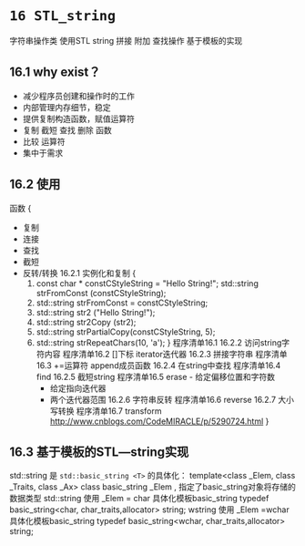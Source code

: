 `16 STL_string`
==

字符串操作类
使用STL string
拼接 附加 查找操作
基于模板的实现

16.1 why exist？
--
- 减少程序员创建和操作时的工作
- 内部管理内存细节，稳定
- 提供复制构造函数，赋值运算符
- 复制 截短 查找 删除 函数
- 比较 运算符
- 集中于需求

16.2 使用
--
函数
{
   - 复制
   - 连接
   - 查找
   - 截短
   - 反转/转换
  16.2.1 实例化和复制
  {
        1. const char * constCStyleString = "Hello String!";
           std::string strFromConst (constCStyleString);
        2. std::string strFromConst = constCStyleString;
        3. std::string str2 ("Hello String!");
        4. std::string str2Copy (str2);
        5. std::string strPartialCopy(constCStyleString, 5);
        5. std::string strRepeatChars(10, 'a');
  }
    程序清单16.1
  16.2.2 访问string字符内容
    程序清单16.2
        []下标 iterator迭代器
  16.2.3 拼接字符串
    程序清单16.3
        +=运算符 append成员函数
  16.2.4 在string中查找
    程序清单16.4
        find
  16.2.5 截短string
    程序清单16.5
       erase - 给定偏移位置和字符数
             - 给定指向迭代器
             - 两个迭代器范围
  16.2.6 字符串反转
    程序清单16.6
       reverse
  16.2.7 大小写转换
    程序清单16.7
       transform
           http://www.cnblogs.com/CodeMIRACLE/p/5290724.html
} 

16.3 基于模板的STL—string实现
--
std::string 是 `std::basic_string <T>` 的具体化：
    template<class _Elem,
             class _Traits,
             class _Ax>
             class basic_string
    _Elem , 指定了basic_string对象将存储的数据类型
    std::string 使用 _Elem = char 具体化模板basic_string
           typedef basic_string<char, char_traits<char>,allocator<char>>
                   string;
        wstring 使用 _Elem =wchar 具体化模板basic_string
           typedef basic_string<wchar, char_traits<wchar>,allocator<wchar>>
                   string;


